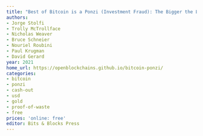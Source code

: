 ```yaml
---
title: "Best of Bitcoin is a Ponzi (Investment Fraud): The Bigger the Lies the Better"
authors:
- Jorge Stolfi
- Trolly McTrollface
- Nicholas Weaver
- Bruce Schneier
- Nouriel Roubini
- Paul Krugman
- David Gerard
year: 2021
home_url: https://openblockchains.github.io/bitcoin-ponzi/
categories:
- bitcoin
- ponzi
- cash-out 
- usd
- gold
- proof-of-waste
- free
prices: 'online: free'
editor: Bits & Blocks Press
---
```

